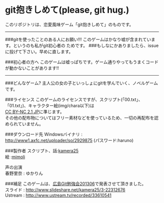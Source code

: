 git抱きしめて(please, git hug.)
===============

このリポジトリは、恋愛風味ゲーム「git抱きしめて」のものです。

-----
###gitを使ったことのある人にお願い!!!
このゲームはかなり嘘が含まれています。というのも私がgit初心者の
ためです。
###もしなにかありましたら、issueに投げて下さい。早めに直します。

###初心者の方へ
このゲームは嘘っぱちです。ゲーム通りやってもうまくコードが動かないことがあります!!

-----
###どんなゲーム?
主人公の女の子といっしょにgitを学んでいく、ノベルゲームです。

###ライセンス
このゲームのライセンスですが、スクリプト(「00.txt」、「01.txt」)、キャラクター絵(img/chara以下)は  
  [CC BY-NC 2.1 JP](http://creativecommons.org/licenses/by-nc/2.1/jp/)に準じます。  
  その他の配布物についてはフリー素材などを使っているため、一切の再配布を認められていません。  

###ダウンロード先
Windowsバイナリ : http://www1.axfc.net/uploader/so/2929875 (パスワード:haruno)

###製作者
  スクリプト、話:[kamera25](https://twitter.com/csc_kamera25)  
  絵 :[mimoli](http://mimoli.sakura.ne.jp/s2/)  

声の出演  
春野里奈 : ゆかりん

###補足
このゲームは、[広島Git勉強会201306](http://local.aguuu.com/events/15354)で発表させて頂きました。  
スライド : http://www.slideshare.net/kamera25/3-22312676  
Ustream : http://www.ustream.tv/recorded/33610541  

